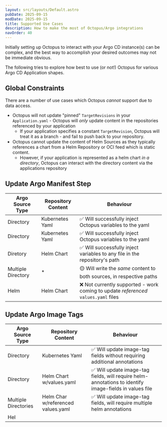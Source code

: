 ```yaml
---
layout: src/layouts/Default.astro
pubDate: 2025-09-15
modDate: 2025-09-15
title: Supported Use Cases
description: How to make the most of Octopus/Argo integrations
navOrder: 40
---
```


Initially setting up Octopus to interact with your Argo CD instance(s) can be complex, and the best way to accomplish
your desired outcomes may not be immediate obvious.

The following tries to explore how best to use (or not!) Octopus for various Argo CD Application shapes.

## Global Constraints
There are a number of use cases which Octopus _cannot_ support due to data access.

* Octopus will not update "pinned" `TargetRevisions` in your `Application.yaml` - Octopus will _only_ update content in the repositories referenced by your application
  * If your application specifies a constant `TargetRevision`, Octopus will treat it as a branch - and fail to push back to your repository. 
* Octopus cannot update the content of Helm Sources as they typically references a chart from a Helm Repository or OCI feed which is static content.
  * However, if your application is represented as a helm chart _in a directory_, Octopus can interact with the directory content via the applications repository 


## Update Argo Manifest Step
| Argo Source Type | Repository Content | Behaviour                                                                                 |
|------------|----------------|-------------------------------------------------------------------------------------------|
| Directory | Kubernetes Yaml | &#x2705; Will successfully inject Octopus variables to the yaml                           |
| Directory | Kubernetes Yaml | &#x2705; Will successfully inject Octopus variables to the yaml                           |
| Diretory | Helm Chart | &#x2705; Will successfully inject variables to any file in the repository's path          |     
| Multiple Directory | * | &#x1F7E1; Will write the _same_ content to both sources, in respective paths              |
| Helm | Helm Chart | &#x274C; Not currently supported - work coming to update *referenced* `values.yaml` files |

## Update Argo Image Tags
| Argo Source Type     | Repository Content       | Behaviour                                                                                                    |
|----------------------|--------------------------|--------------------------------------------------------------------------------------------------------------|
| Directory            | Kubernetes Yaml          | &#x2705; Will update image-tag fields without requiring additional annotations                               |
| Directory            | Helm Chart w/values.yaml | &#x2705; Will update image-tag fields, will require helm-annotations to identify image-fields in values file |
| Multiple Directories | Helm Char w/referenced values.yaml | &#x2705; Will update image-tag fields, will require multiple helm annotations|
| Hel

